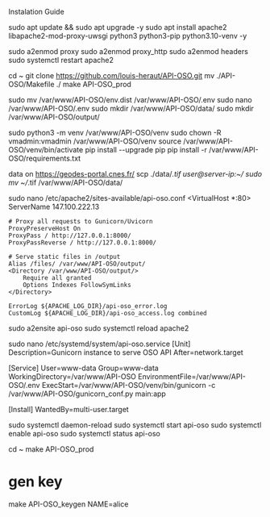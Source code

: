 Instalation Guide

sudo apt update && sudo apt upgrade -y
sudo apt install apache2 libapache2-mod-proxy-uwsgi python3 python3-pip python3.10-venv -y

sudo a2enmod proxy
sudo a2enmod proxy_http
sudo a2enmod headers
sudo systemctl restart apache2

cd ~
git clone https://github.com/louis-heraut/API-OSO.git
mv ./API-OSO/Makefile ./
make API-OSO_prod

sudo mv /var/www/API-OSO/env.dist /var/www/API-OSO/.env
sudo nano /var/www/API-OSO/.env
sudo mkdir /var/www/API-OSO/data/
sudo mkdir /var/www/API-OSO/output/

sudo python3 -m venv /var/www/API-OSO/venv
sudo chown -R vmadmin:vmadmin /var/www/API-OSO/venv
source /var/www/API-OSO/venv/bin/activate
pip install --upgrade pip
pip install -r /var/www/API-OSO/requirements.txt

data on https://geodes-portal.cnes.fr/
scp ./data/*.tif user@server-ip:~/
sudo mv ~/*.tif /var/www/API-OSO/data/


sudo nano /etc/apache2/sites-available/api-oso.conf
<VirtualHost *:80>
    ServerName 147.100.222.13

    # Proxy all requests to Gunicorn/Uvicorn
    ProxyPreserveHost On
    ProxyPass / http://127.0.0.1:8000/
    ProxyPassReverse / http://127.0.0.1:8000/

    # Serve static files in /output
    Alias /files/ /var/www/API-OSO/output/
    <Directory /var/www/API-OSO/output/>
        Require all granted
        Options Indexes FollowSymLinks
    </Directory>

    ErrorLog ${APACHE_LOG_DIR}/api-oso_error.log
    CustomLog ${APACHE_LOG_DIR}/api-oso_access.log combined
</VirtualHost>

sudo a2ensite api-oso
sudo systemctl reload apache2



sudo nano /etc/systemd/system/api-oso.service
[Unit]
Description=Gunicorn instance to serve OSO API
After=network.target

[Service]
User=www-data
Group=www-data
WorkingDirectory=/var/www/API-OSO
EnvironmentFile=/var/www/API-OSO/.env
ExecStart=/var/www/API-OSO/venv/bin/gunicorn -c /var/www/API-OSO/gunicorn_conf.py main:app

[Install]
WantedBy=multi-user.target

sudo systemctl daemon-reload
sudo systemctl start api-oso
sudo systemctl enable api-oso
sudo systemctl status api-oso



cd ~
make API-OSO_prod


# gen key
make API-OSO_keygen NAME=alice



